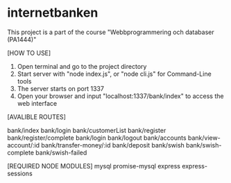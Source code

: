 # internetbanken

This project is a part of the course "Webbprogrammering och databaser (PA1444)"

[HOW TO USE]

1. Open terminal and go to the project directory
2. Start server with "node index.js", or "node cli.js" for Command-Line tools
3. The server starts on port 1337
4. Open your browser and input "localhost:1337/bank/index" to access the web interface

[AVALIBLE ROUTES]

bank/index
bank/login
bank/customerList
bank/register
bank/register/complete
bank/login
bank/logout
bank/accounts
bank/view-account/:id
bank/transfer-money/:id
bank/deposit
bank/swish
bank/swish-complete
bank/swish-failed

[REQUIRED NODE MODULES]
  mysql
  promise-mysql
  express
  express-sessions
